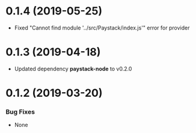<a name="0.1.3"></a>
# 0.1.4 (2019-05-25)

- Fixed "Cannot find module '../src/Paystack/index.js'" error for provider

<a name="0.1.3"></a>
# 0.1.3 (2019-04-18)

- Updated dependency **paystack-node** to v0.2.0

<a name="0.1.2"></a>
# 0.1.2 (2019-03-20)

### Bug Fixes
- None
